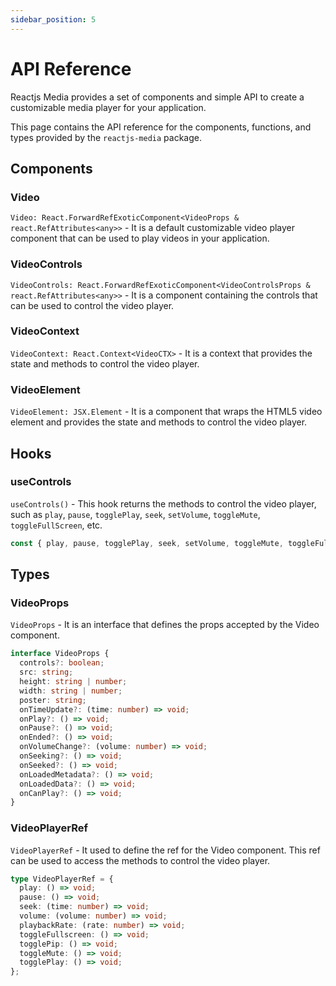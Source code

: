 ```yaml
---
sidebar_position: 5
---
```


# API Reference

Reactjs Media provides a set of components and simple API to create a customizable media player for your application.

This page contains the API reference for the components, functions, and types provided by the `reactjs-media` package.

## Components

### Video

`Video: React.ForwardRefExoticComponent<VideoProps & react.RefAttributes<any>>` - It is a default customizable video player component that can be used to play videos in your application.

### VideoControls

`VideoControls: React.ForwardRefExoticComponent<VideoControlsProps & react.RefAttributes<any>>` - It is a component containing the controls that can be used to control the video player.

### VideoContext

`VideoContext: React.Context<VideoCTX>` - It is a context that provides the state and methods to control the video player.

### VideoElement

`VideoElement: JSX.Element` - It is a component that wraps the HTML5 video element and provides the state and methods to control the video player.

## Hooks

### useControls

`useControls()` - This hook returns the methods to control the video player, such as `play`, `pause`, `togglePlay`, `seek`, `setVolume`, `toggleMute`, `toggleFullScreen`, etc.

```jsx
const { play, pause, togglePlay, seek, setVolume, toggleMute, toggleFullScreen } = useControls();
```

## Types

### VideoProps

`VideoProps` - It is an interface that defines the props accepted by the Video component.

```typescript
interface VideoProps {
  controls?: boolean;
  src: string;
  height: string | number;
  width: string | number;
  poster: string;
  onTimeUpdate?: (time: number) => void;
  onPlay?: () => void;
  onPause?: () => void;
  onEnded?: () => void;
  onVolumeChange?: (volume: number) => void;
  onSeeking?: () => void;
  onSeeked?: () => void;
  onLoadedMetadata?: () => void;
  onLoadedData?: () => void;
  onCanPlay?: () => void;
}
```

### VideoPlayerRef

`VideoPlayerRef` - It used to define the ref for the Video component. This ref can be used to access the methods to control the video player.

```typescript
type VideoPlayerRef = {
  play: () => void;
  pause: () => void;
  seek: (time: number) => void;
  volume: (volume: number) => void;
  playbackRate: (rate: number) => void;
  toggleFullscreen: () => void;
  togglePip: () => void;
  toggleMute: () => void;
  togglePlay: () => void;
};
```
